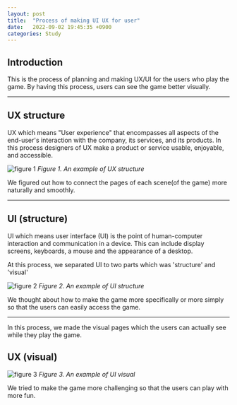 ```yaml
---
layout: post
title:  "Process of making UI UX for user"
date:   2022-09-02 19:45:35 +0900
categories: Study
---
```


## Introduction 

This is the process of planning and making UX/UI for the users who play the game. By having this process, users can see the game better visually.

---

## UX structure

UX which means "User experience" that encompasses all aspects of the end-user's interaction with the company, its services, and its products. In this process designers of UX make a product or service usable, enjoyable, and accessible. 

![figure 1](/devblog/assets/캡처1.png)
*Figure 1. An example of UX structure*

We figured out how to connect the pages of each scene(of the game) more naturally and smoothly.

---

## UI (structure)

UI which means user interface (UI) is the point of human-computer interaction and communication in a device. This can include display screens, keyboards, a mouse and the appearance of a desktop.

At this process, we separated UI to two parts which was 'structure' and 'visual'

![figure 2](/devblog/assets/캡처2.png)
*Figure 2. An example of UI structure*

We thought about how to make the game more specifically or more simply so that the users can easily access the game. 

---

In this process, we made the visual pages which the users can actually see while they play the game.

## UX (visual)

![figure 3](/devblog/assets/캡처3.png)
*Figure 3. An example of UI visual*

We tried to make the game more challenging so that the users can play with more fun.